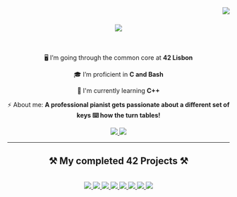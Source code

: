 <img align="right" src="https://visitor-badge.laobi.icu/badge?page_id=malescordia.malescordia" />

<h1 align="center">
    <img src="https://readme-typing-svg.herokuapp.com/?font=Righteous&size=35&center=true&vCenter=true&width=600&height=70&duration=4000&lines=In+a+perfect+world;men+like+me+do+not+exist...;but+this+is+not+a+perfect+world...;" />
</h1>

<br/>

<div align="center">
 
 🖥️ I’m going through the common core at **42 Lisbon**
 
 🎓 I’m proficient in **C and Bash**

🌱 I'm currently learning **C++**

⚡ About me: **A professional pianist gets passionate about a different set of keys ⌨️ how the turn tables!**

 </div>

 <div align="center"> 
  <a href="mailto:guiamaro.bash@gmail.com">
    <img src="https://img.shields.io/badge/Gmail-333333?style=for-the-badge&logo=gmail&logoColor=red" />
  </a>
  <a href="https://linkedin.com/in/guilherme-castro-amaro" target="_blank">
    <img src="https://img.shields.io/badge/LinkedIn-0077B5?style=for-the-badge&logo=linkedin&logoColor=white" target="_blank" />
  </a>
</div>

 <hr/>
 
<h2 align="center">⚒️ My completed 42 Projects ⚒️</h2>
<br/>
<div align="center">
    <a href="https://github.com/malescordia/philosophers"><img src="https://github.com/ayogun/42-project-badges/raw/main/badges/philosopherse.png"></img>
    <a href="https://github.com/malescordia/push_swap"><img src="https://raw.githubusercontent.com/byaliego/42-project-badges/main/badges/push_swape.png"></img>
    <a href="https://github.com/malescordia/so_long"><img src="https://github.com/ayogun/42-project-badges/raw/main/badges/so_longe.png"></img>
    <a href="https://github.com/malescordia/minitalk"><img src="https://github.com/ayogun/42-project-badges/raw/main/badges/minitalke.png"></img>
    <img src="https://raw.githubusercontent.com/byaliego/42-project-badges/main/badges/born2beroote.png"></img>
    <a href="https://github.com/malescordia/get_next_line"><img src="https://github.com/ayogun/42-project-badges/raw/main/badges/get_next_linee.png"></img>
    <a href="https://github.com/malescordia/ft_printf"><img src="https://raw.githubusercontent.com/byaliego/42-project-badges/main/badges/ft_printfe.png"></img>
    <a href="https://github.com/malescordia/libft"><img src="https://raw.githubusercontent.com/byaliego/42-project-badges/main/badges/libftm.png"></img></h3>
</div>

